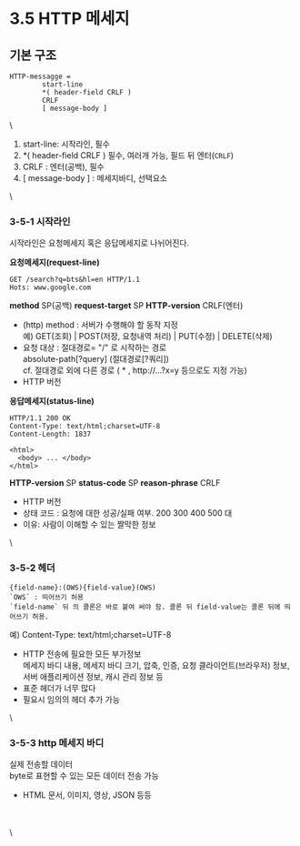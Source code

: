 # 3.5 HTTP 메세지

## 기본 구조

```
HTTP-messagge = 
        start-line
        *( header-field CRLF )
        CRLF
        [ message-body ]
```

\


1. start-line: 시작라인, 필수
2. \*( header-field CRLF ) 필수, 여러개 가능, 필드 뒤 엔터(`CRLF`)
3. CRLF : 엔터(공백), 필수
4. \[ message-body ] : 메세지바디, 선택요소

\


### 3-5-1 시작라인

시작라인은 요청메세지 혹은 응답메세지로 나뉘어진다.

**요청메세지(request-line)**

```
GET /search?q=bts&hl=en HTTP/1.1
Hots: www.google.com
```

**method** SP(공백) **request-target** SP **HTTP-version** CRLF(엔터)

* (http) method : 서버가 수행해야 할 동작 지정\
  예) GET(조회) | POST(저장, 요청내역 처리) | PUT(수정) | DELETE(삭제)
* 요청 대상 : 절대경로= "/" 로 시작하는 경로\
  absolute-path\[?query] (절대경로\[?쿼리])\
  cf. 절대경로 외에 다른 경로 ( \* , http://...?x=y 등으로도 지정 가능)
* HTTP 버전

**응답메세지(status-line)**

```
HTTP/1.1 200 OK
Content-Type: text/html;charset=UTF-8
Content-Length: 1837

<html>
  <body> ... </body>
</html>
```

**HTTP-version** SP **status-code** SP **reason-phrase** CRLF

* HTTP 버전
* 상태 코드 : 요청에 대한 성공/실패 여부. 200 300 400 500 대
* 이유: 사람이 이해할 수 있는 짤막한 정보

\


### 3-5-2 헤더

```
{field-name}:(OWS){field-value}(OWS)
`OWS` : 띄어쓰기 허용
`field-name` 뒤 의 콜론은 바로 붙여 써야 함. 콜론 뒤 field-value는 콜론 뒤에 띄어쓰기 허용.
```

예) Content-Type: text/html;charset=UTF-8

* HTTP 전송에 필요한 모든 부가정보\
  메세지 바디 내용, 메세지 바디 크기, 압축, 인증, 요청 클라이언트(브라우저) 정보, 서버 애플리케이션 정보, 캐시 관리 정보 등
* 표준 헤더가 너무 많다
* 필요시 임의의 헤더 추가 가능

\


### 3-5-3 http 메세지 바디

실제 전송할 데이터\
byte로 표현할 수 있는 모든 데이터 전송 가능

* HTML 문서, 이미지, 영상, JSON 등등

\
\
\
